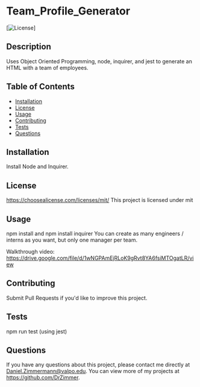 # Team_Profile_Generator

[![License](https://img.shields.io/badge/license-mit-blue.svg)]

## Description

Uses Object Oriented Programming, node, inquirer, and jest to generate an HTML with a team of employees.

## Table of Contents

- [Installation](#installation)
- [License](#license)
- [Usage](#usage)
- [Contributing](#contributing)
- [Tests](#tests)
- [Questions](#questions)

## Installation

Install Node and Inquirer.

## License

https://choosealicense.com/licenses/mit/
This project is licensed under mit

## Usage

npm install and npm install inquirer
You can create as many engineers / interns as you want, but only one manager per team.

Walkthrough video: https://drive.google.com/file/d/1wNGPAmEjRLoK9gRvt8YA6fsiMTOgatLR/view

## Contributing

Submit Pull Requests if you'd like to improve this project.

## Tests

npm run test (using jest)

## Questions

If you have any questions about this project, please contact me directly at Daniel.Zimmermann@valpo.edu. You can view more of my projects at https://github.com/DrZimmer.
